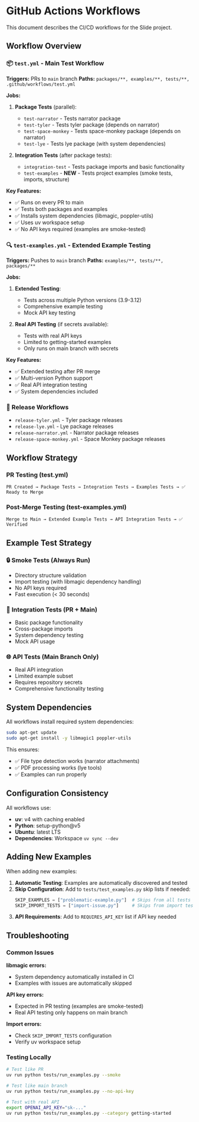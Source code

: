 # GitHub Actions Workflows

This document describes the CI/CD workflows for the Slide project.

## Workflow Overview

### 📦 `test.yml` - Main Test Workflow
**Triggers:** PRs to `main` branch
**Paths:** `packages/**, examples/**, tests/**, .github/workflows/test.yml`

**Jobs:**
1. **Package Tests** (parallel):
   - `test-narrator` - Tests narrator package
   - `test-tyler` - Tests tyler package (depends on narrator)
   - `test-space-monkey` - Tests space-monkey package (depends on narrator)
   - `test-lye` - Tests lye package (with system dependencies)

2. **Integration Tests** (after package tests):
   - `integration-test` - Tests package imports and basic functionality
   - `test-examples` - **NEW** - Tests project examples (smoke tests, imports, structure)

**Key Features:**
- ✅ Runs on every PR to main
- ✅ Tests both packages and examples
- ✅ Installs system dependencies (libmagic, poppler-utils)
- ✅ Uses uv workspace setup
- ✅ No API keys required (examples are smoke-tested)

### 🔍 `test-examples.yml` - Extended Example Testing
**Triggers:** Pushes to `main` branch
**Paths:** `examples/**, tests/**, packages/**`

**Jobs:**
1. **Extended Testing**:
   - Tests across multiple Python versions (3.9-3.12)
   - Comprehensive example testing
   - Mock API key testing

2. **Real API Testing** (if secrets available):
   - Tests with real API keys
   - Limited to getting-started examples
   - Only runs on main branch with secrets

**Key Features:**
- ✅ Extended testing after PR merge
- ✅ Multi-version Python support
- ✅ Real API integration testing
- ✅ System dependencies included

### 🚀 Release Workflows
- `release-tyler.yml` - Tyler package releases
- `release-lye.yml` - Lye package releases  
- `release-narrator.yml` - Narrator package releases
- `release-space-monkey.yml` - Space Monkey package releases

## Workflow Strategy

### PR Testing (test.yml)
```
PR Created → Package Tests → Integration Tests → Examples Tests → ✅ Ready to Merge
```

### Post-Merge Testing (test-examples.yml)
```
Merge to Main → Extended Example Tests → API Integration Tests → ✅ Verified
```

## Example Test Strategy

### 🔒 **Smoke Tests** (Always Run)
- Directory structure validation
- Import testing (with libmagic dependency handling)
- No API keys required
- Fast execution (< 30 seconds)

### 🧪 **Integration Tests** (PR + Main)
- Basic package functionality
- Cross-package imports
- System dependency testing
- Mock API usage

### 🌐 **API Tests** (Main Branch Only)
- Real API integration
- Limited example subset
- Requires repository secrets
- Comprehensive functionality testing

## System Dependencies

All workflows install required system dependencies:
```bash
sudo apt-get update
sudo apt-get install -y libmagic1 poppler-utils
```

This ensures:
- ✅ File type detection works (narrator attachments)
- ✅ PDF processing works (lye tools)
- ✅ Examples can run properly

## Configuration Consistency

All workflows use:
- **uv**: v4 with caching enabled
- **Python**: setup-python@v5
- **Ubuntu**: latest LTS
- **Dependencies**: Workspace `uv sync --dev`

## Adding New Examples

When adding new examples:

1. **Automatic Testing**: Examples are automatically discovered and tested
2. **Skip Configuration**: Add to `tests/test_examples.py` skip lists if needed:
   ```python
   SKIP_EXAMPLES = ["problematic-example.py"]  # Skips from all tests
   SKIP_IMPORT_TESTS = ["import-issue.py"]     # Skips from import tests only
   ```
3. **API Requirements**: Add to `REQUIRES_API_KEY` list if API key needed

## Troubleshooting

### Common Issues

**libmagic errors:**
- System dependency automatically installed in CI
- Examples with issues are automatically skipped

**API key errors:**
- Expected in PR testing (examples are smoke-tested)
- Real API testing only happens on main branch

**Import errors:**
- Check `SKIP_IMPORT_TESTS` configuration
- Verify uv workspace setup

### Testing Locally

```bash
# Test like PR
uv run python tests/run_examples.py --smoke

# Test like main branch
uv run python tests/run_examples.py --no-api-key

# Test with real API
export OPENAI_API_KEY="sk-..."
uv run python tests/run_examples.py --category getting-started
```